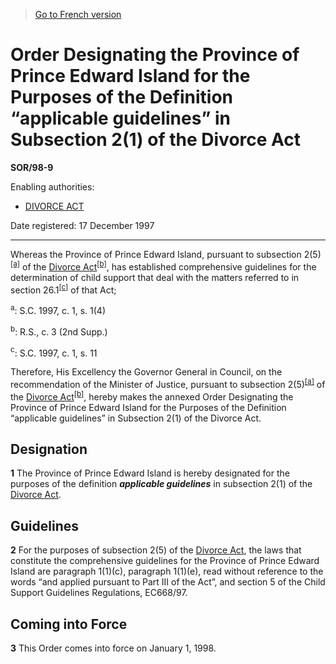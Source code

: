 > [Go to French version](/fr/Règlements/Décrets,%20ordonnances%20et%20règlements%20statutaires/98/9.md)

# Order Designating the Province of Prince Edward Island for the Purposes of the Definition “applicable guidelines” in Subsection 2(1) of the Divorce Act

**SOR/98-9**

Enabling authorities: 
- [DIVORCE ACT](/en/Acts/Statutes%20of%20Canada/1985/c.%203%20(2nd%20Supp.).md)

Date registered: 17 December 1997

----------

Whereas the Province of Prince Edward Island, pursuant to subsection 2(5)<sup><a href='#footnotea_e'>[a]</a></sup> of the [Divorce Act](/en/Acts/Statutes%20of%20Canada/1985/c.%203%20(2nd%20Supp.).md)<sup><a href='#footnoteb_e'>[b]</a></sup>, has established comprehensive guidelines for the determination of child support that deal with the matters referred to in section 26.1<sup><a href='#footnotec_e'>[c]</a></sup> of that Act;

<a name='footnotea_e'><sup>a</sup></a>: S.C. 1997, c. 1, s. 1(4)<br />

<a name='footnoteb_e'><sup>b</sup></a>: R.S., c. 3 (2nd Supp.)<br />

<a name='footnotec_e'><sup>c</sup></a>: S.C. 1997, c. 1, s. 11<br />

Therefore, His Excellency the Governor General in Council, on the recommendation of the Minister of Justice, pursuant to subsection 2(5)<sup><a href='#footnotea_e'>[a]</a></sup> of the [Divorce Act](/en/Acts/Statutes%20of%20Canada/1985/c.%203%20(2nd%20Supp.).md)<sup><a href='#footnoteb_e'>[b]</a></sup>, hereby makes the annexed Order Designating the Province of Prince Edward Island for the Purposes of the Definition “applicable guidelines” in Subsection 2(1) of the Divorce Act.




## Designation


**1** The Province of Prince Edward Island is hereby designated for the purposes of the definition ***applicable guidelines*** in subsection 2(1) of the [Divorce Act](/en/Acts/Statutes%20of%20Canada/1985/c.%203%20(2nd%20Supp.).md).




## Guidelines


**2** For the purposes of subsection 2(5) of the [Divorce Act](/en/Acts/Statutes%20of%20Canada/1985/c.%203%20(2nd%20Supp.).md), the laws that constitute the comprehensive guidelines for the Province of Prince Edward Island are paragraph 1(1)(c), paragraph 1(1)(e), read without reference to the words “and applied pursuant to Part III of the Act”, and section 5 of the Child Support Guidelines Regulations, EC668/97.




## Coming into Force


**3** This Order comes into force on January 1, 1998.


